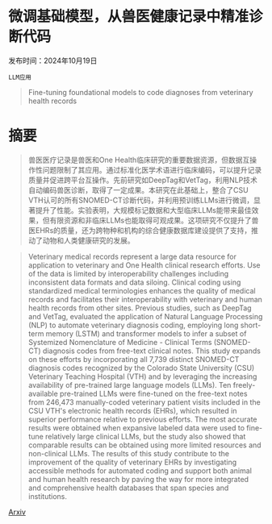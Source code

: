 # 微调基础模型，从兽医健康记录中精准诊断代码

发布时间：2024年10月19日

`LLM应用`

> Fine-tuning foundational models to code diagnoses from veterinary health records

# 摘要

> 兽医医疗记录是兽医和One Health临床研究的重要数据资源，但数据互操作性问题限制了其应用。通过标准化医学术语进行临床编码，可以提升记录质量并促进跨平台互操作。先前研究如DeepTag和VetTag，利用NLP技术自动编码兽医诊断，取得了一定成果。本研究在此基础上，整合了CSU VTH认可的所有SNOMED-CT诊断代码，并利用预训练LLMs进行微调，显著提升了性能。实验表明，大规模标记数据和大型临床LLMs能带来最佳效果，但有限资源和非临床LLMs也能取得可观成果。这项研究不仅提升了兽医EHRs的质量，还为跨物种和机构的综合健康数据库建设提供了支持，推动了动物和人类健康研究的发展。

> Veterinary medical records represent a large data resource for application to veterinary and One Health clinical research efforts. Use of the data is limited by interoperability challenges including inconsistent data formats and data siloing. Clinical coding using standardized medical terminologies enhances the quality of medical records and facilitates their interoperability with veterinary and human health records from other sites. Previous studies, such as DeepTag and VetTag, evaluated the application of Natural Language Processing (NLP) to automate veterinary diagnosis coding, employing long short-term memory (LSTM) and transformer models to infer a subset of Systemized Nomenclature of Medicine - Clinical Terms (SNOMED-CT) diagnosis codes from free-text clinical notes. This study expands on these efforts by incorporating all 7,739 distinct SNOMED-CT diagnosis codes recognized by the Colorado State University (CSU) Veterinary Teaching Hospital (VTH) and by leveraging the increasing availability of pre-trained large language models (LLMs). Ten freely-available pre-trained LLMs were fine-tuned on the free-text notes from 246,473 manually-coded veterinary patient visits included in the CSU VTH's electronic health records (EHRs), which resulted in superior performance relative to previous efforts. The most accurate results were obtained when expansive labeled data were used to fine-tune relatively large clinical LLMs, but the study also showed that comparable results can be obtained using more limited resources and non-clinical LLMs. The results of this study contribute to the improvement of the quality of veterinary EHRs by investigating accessible methods for automated coding and support both animal and human health research by paving the way for more integrated and comprehensive health databases that span species and institutions.

[Arxiv](https://arxiv.org/abs/2410.15186)